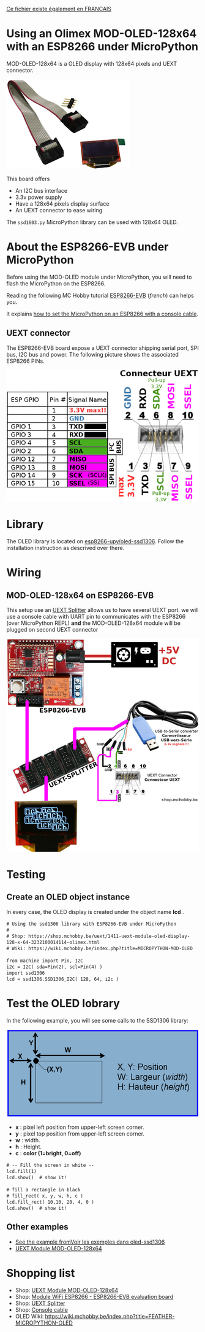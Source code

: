 [Ce fichier existe également en FRANCAIS](readme.md)

# Using an Olimex MOD-OLED-128x64 with an ESP8266 under MicroPython

MOD-OLED-128x64 is a OLED display with 128x64 pixels and UEXT connector.

![MOD-OLED-128x64 board](docs/_static/OLED-10b.png)

This board offers
* An I2C bus interface
* 3.3v power supply
* Have a 128x64 pixels display surface
* An UEXT connector to ease wiring

The `ssd1603.py` MicroPython library can be used with 128x64 OLED.

# About the ESP8266-EVB under MicroPython
Before using the MOD-OLED module under MicroPython, you will need to flash the MicroPython on the ESP8266.

Reading the following MC Hobby tutorial [ESP8266-EVB](https://wiki.mchobby.be/index.php?title=ESP8266-DEV) (_french_) can helps you.

It explains [how to set the MicroPython on an ESP8266 with a console cable](https://wiki.mchobby.be/index.php?title=ESP8266-DEV).

## UEXT connector

The ESP8266-EVB board expose a UEXT connector shipping serial port, SPI bus, I2C bus and power. The following picture shows the associated ESP8266 PINs.

![ESP8266-EVB UEXT pinout](docs/_static/ESP8266-EVB-UEXT.jpg)

# Library

The OLED library is located on [esp8266-upy/oled-ssd1306](https://github.com/mchobby/esp8266-upy/tree/master/oled-ssd1306). Follow the installation instruction as descrived over there.

# Wiring
##  MOD-OLED-128x64 on ESP8266-EVB

This setup use an [UEXT Splitter](http://shop.mchobby.be/product.php?id_product=1412) allows us to have several UEXT port. we will use a console cable with UART pin to communicates with the ESP8266 (over MicroPython REPL) __and__ the MOD-OLED-128x64 module will be plugged on second UEXT connector

![Wiring](docs/_static/mod-oled128x64-wiring.jpg)

# Testing

## Create an OLED object instance

In every case, the OLED display is created under the object name __lcd__ .

```
# Using the ssd1306 library with ESP8266-EVB under MicroPython
#
# Shop: https://shop.mchobby.be/uext/1411-uext-module-oled-display-128-x-64-3232100014114-olimex.html
# Wiki: https://wiki.mchobby.be/index.php?title=MICROPYTHON-MOD-OLED

from machine import Pin, I2C
i2c = I2C( sda=Pin(2), scl=Pin(4) )
import ssd1306
lcd = ssd1306.SSD1306_I2C( 128, 64, i2c )
```

# Test the OLED lobrary
In the following example, you will see some calls to the SSD1306 library:

![Coordonate](docs/_static/FEATHER-MICROPYTHON-OLED-position.png)
* __x__ : pixel left position from upper-left screen corner.
* __y__ : pixel top position from upper-left screen corner.
* __w__ : width.
* __h__ : Height.
* __c__ : __color (1=bright, 0=off)__

```
# -- Fill the screen in white --
lcd.fill(1)
lcd.show()  # show it!

# fill a rectangle in black
# fill_rect( x, y, w, h, c )
lcd.fill_rect( 10,10, 20, 4, 0 )
lcd.show()  # show it!
```
## Other examples
* [See the example fromVoir les exemples dans oled-ssd1306](https://github.com/mchobby/esp8266-upy/tree/master/oled-ssd1306)
* [UEXT Module MOD-OLED-128x64](https://wiki.mchobby.be/index.php?title=MICROPYTHON-MOD-OLED)

# Shopping list
* Shop: [UEXT Module MOD-OLED-128x64](http://shop.mchobby.be/product.php?id_product=1411)
* Shop: [Module WiFi ESP8266 - ESP8266-EVB evaluation board ](http://shop.mchobby.be/product.php?id_product=668)
* Shop: [UEXT Splitter](http://shop.mchobby.be/product.php?id_product=1412)
* Shop: [Console cable](http://shop.mchobby.be/product.php?id_product=144)
* OLED Wiki: https://wiki.mchobby.be/index.php?title=FEATHER-MICROPYTHON-OLED
